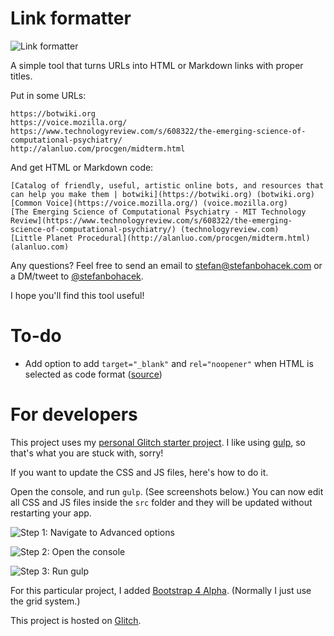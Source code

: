 # Link formatter

![Link formatter](https://cdn.glitch.com/37a654b9-a52c-4f9c-9fab-82824e856b33%2Flink-formatter.gif?1500791349107)

A simple tool that turns URLs into HTML or Markdown links with proper titles. 

Put in some URLs:

```
https://botwiki.org
https://voice.mozilla.org/
https://www.technologyreview.com/s/608322/the-emerging-science-of-computational-psychiatry/
http://alanluo.com/procgen/midterm.html
```

And get HTML or Markdown code:

```
[Catalog of friendly, useful, artistic online bots, and resources that can help you make them | botwiki](https://botwiki.org) (botwiki.org)
[Common Voice](https://voice.mozilla.org/) (voice.mozilla.org)
[The Emerging Science of Computational Psychiatry - MIT Technology Review](https://www.technologyreview.com/s/608322/the-emerging-science-of-computational-psychiatry/) (technologyreview.com)
[Little Planet Procedural](http://alanluo.com/procgen/midterm.html) (alanluo.com)
```

Any questions? Feel free to send an email to [stefan@stefanbohacek.com](mailto:stefan@stefanbohacek.com) or a DM/tweet to [@stefanbohacek](https://twitter.com/stefanbohacek).

I hope you'll find this tool useful!

# To-do

- Add option to add `target="_blank"` and `rel="noopener"` when HTML is selected as code format ([source](https://twitter.com/qubyte/status/889613996449554432))

# For developers

This project uses my [personal Glitch starter project](https://glitch.com/edit/#!/glitch-starter-project). I like using [gulp](http://gulpjs.com/), so that's what you are stuck with, sorry!

If you want to update the CSS and JS files, here's how to do it.

Open the console, and run `gulp`. (See screenshots below.) You can now edit all CSS and JS files inside the `src` folder and they will be updated without restarting your app.

![Step 1: Navigate to Advanced options](https://cdn.glitch.com/ade603f9-216b-48b0-a9d1-90c922a7237a%2Fhowto-01.PNG?1500481479450)

![Step 2: Open the console](https://cdn.glitch.com/ade603f9-216b-48b0-a9d1-90c922a7237a%2Fhowto-02.PNG?1500481479627)

![Step 3: Run gulp](https://cdn.glitch.com/ade603f9-216b-48b0-a9d1-90c922a7237a%2Fhowto-03.PNG?1500481612469)

For this particular project, I added [Bootstrap 4 Alpha](https://v4-alpha.getbootstrap.com/layout/grid/#grid-options). (Normally I just use the grid system.)

This project is hosted on [Glitch](https://glitch.com).

